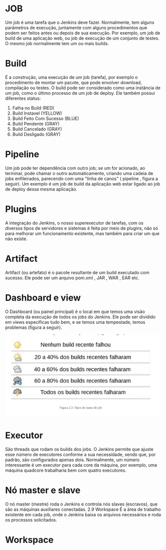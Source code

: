 # JOB

Um job é uma tarefa que o Jenkins deve fazer. Normalmente, tem alguns parâmetros de execução, juntamente com alguns procedimentos que podem ser feitos antes ou depois de sua execução. Por exemplo, um job de build de uma aplicação web, ou job de execução de um conjunto de testes. O mesmo job normalmente tem um ou mais builds.

# Build

É a construção, uma execução de um job (tarefa), por exemplo o procedimento de montar um pacote, que pode envolver download, compilação ou testes. O build pode ser considerado como uma instância de um job, como o último processo de um job de deploy. Ele também possui diferentes status:

1. Falha no Build (RED)
2. Build Instavel (YELLOW)
3. Build Feito Com Sucesso (BLUE)
5. Build Pendente (GRAY)
6. Build Cancelado (GRAY)
7. Build Desligado (GRAY)

# Pipeline

Um job pode ter dependência com outro job; se um for acionado, ao terminar, pode chamar o outro automaticamente, criando uma cadeia de jobs enfileirados, parecendo com uma "linha de canos" ( pipeline , figura a seguir). Um exemplo é um job de build da aplicação web estar ligado ao job de deploy dessa mesma aplicação.

# Plugins

A integração do Jenkins, o nosso superexecutor de tarefas, com os diversos tipos de servidores e sistemas é feita por meio de plugins, não só para melhorar um funcionamento existente, mas também para criar um que não existe.

# Artifact

Artifact (ou artefato) é o pacote resultante de um build executado com sucesso. Ele pode ser um arquivo pom.xml , JAR , WAR , EAR etc.

# Dashboard e view

O Dashboard (ou painel principal) é o local em que temos uma visão completa da execução de todos os jobs do Jenkins. Ele pode ser dividido em views específicas tudo bem, e se temos uma tempestade, temos problemas (figura a seguir).

![Dashboard e View](./Dashboard_e_view.png)


# Executor

São threads que rodam os builds dos jobs. O Jenkins permite que ajuste esse número de executores conforme a sua necessidade, sendo que, por padrão, são configurados apenas dois. Normalmente, um número interessante é um executor para cada core da máquina, por exemplo, uma máquina quadcore trabalharia bem com quatro executores.

# Nó master e slave 

O nó master (mestre) roda o Jenkins e controla nós slaves (escravos), que são as máquinas auxiliares conectadas. 2.9 Workspace É a área de trabalho existente em cada job, onde o Jenkins baixa os arquivos necessários e roda os processos solicitados.


# Workspace

